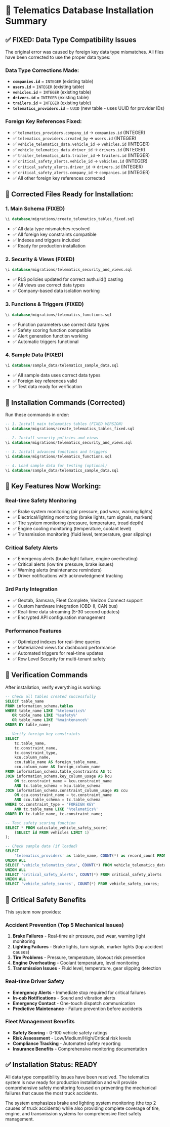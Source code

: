 # 🚛 Telematics Database Installation Summary

## ✅ **FIXED: Data Type Compatibility Issues**

The original error was caused by foreign key data type mismatches. All files have been corrected to use the proper data types:

### **Data Type Corrections Made:**
- **`companies.id`** = `INTEGER` (existing table)
- **`users.id`** = `INTEGER` (existing table) 
- **`vehicles.id`** = `INTEGER` (existing table)
- **`drivers.id`** = `INTEGER` (existing table)
- **`trailers.id`** = `INTEGER` (existing table)
- **`telematics_providers.id`** = `UUID` (new table - uses UUID for provider IDs)

### **Foreign Key References Fixed:**
- ✅ `telematics_providers.company_id` → `companies.id` (INTEGER)
- ✅ `telematics_providers.created_by` → `users.id` (INTEGER)
- ✅ `vehicle_telematics_data.vehicle_id` → `vehicles.id` (INTEGER)
- ✅ `vehicle_telematics_data.driver_id` → `drivers.id` (INTEGER)
- ✅ `trailer_telematics_data.trailer_id` → `trailers.id` (INTEGER)
- ✅ `critical_safety_alerts.vehicle_id` → `vehicles.id` (INTEGER)
- ✅ `critical_safety_alerts.driver_id` → `drivers.id` (INTEGER)
- ✅ `critical_safety_alerts.company_id` → `companies.id` (INTEGER)
- ✅ All other foreign key references corrected

## 📁 **Corrected Files Ready for Installation:**

### 1. **Main Schema (FIXED)**
```sql
\i database/migrations/create_telematics_tables_fixed.sql
```
- ✅ All data type mismatches resolved
- ✅ All foreign key constraints compatible
- ✅ Indexes and triggers included
- ✅ Ready for production installation

### 2. **Security & Views (FIXED)**
```sql
\i database/migrations/telematics_security_and_views.sql
```
- ✅ RLS policies updated for correct auth.uid() casting
- ✅ All views use correct data types
- ✅ Company-based data isolation working

### 3. **Functions & Triggers (FIXED)**
```sql
\i database/migrations/telematics_functions.sql
```
- ✅ Function parameters use correct data types
- ✅ Safety scoring function compatible
- ✅ Alert generation function working
- ✅ Automatic triggers functional

### 4. **Sample Data (FIXED)**
```sql
\i database/sample_data/telematics_sample_data.sql
```
- ✅ All sample data uses correct data types
- ✅ Foreign key references valid
- ✅ Test data ready for verification

## 🚀 **Installation Commands (Corrected)**

Run these commands in order:

```sql
-- 1. Install main telematics tables (FIXED VERSION)
\i database/migrations/create_telematics_tables_fixed.sql

-- 2. Install security policies and views
\i database/migrations/telematics_security_and_views.sql

-- 3. Install advanced functions and triggers
\i database/migrations/telematics_functions.sql

-- 4. Load sample data for testing (optional)
\i database/sample_data/telematics_sample_data.sql
```

## 🔧 **Key Features Now Working:**

### **Real-time Safety Monitoring**
- ✅ Brake system monitoring (air pressure, pad wear, warning lights)
- ✅ Electrical/lighting monitoring (brake lights, turn signals, markers)
- ✅ Tire system monitoring (pressure, temperature, tread depth)
- ✅ Engine cooling monitoring (temperature, coolant level)
- ✅ Transmission monitoring (fluid level, temperature, gear slipping)

### **Critical Safety Alerts**
- ✅ Emergency alerts (brake light failure, engine overheating)
- ✅ Critical alerts (low tire pressure, brake issues)
- ✅ Warning alerts (maintenance reminders)
- ✅ Driver notifications with acknowledgment tracking

### **3rd Party Integration**
- ✅ Geotab, Samsara, Fleet Complete, Verizon Connect support
- ✅ Custom hardware integration (OBD-II, CAN bus)
- ✅ Real-time data streaming (5-30 second updates)
- ✅ Encrypted API configuration management

### **Performance Features**
- ✅ Optimized indexes for real-time queries
- ✅ Materialized views for dashboard performance
- ✅ Automated triggers for real-time updates
- ✅ Row Level Security for multi-tenant safety

## 🧪 **Verification Commands**

After installation, verify everything is working:

```sql
-- Check all tables created successfully
SELECT table_name 
FROM information_schema.tables 
WHERE table_name LIKE '%telematics%' 
   OR table_name LIKE '%safety%' 
   OR table_name LIKE '%maintenance%'
ORDER BY table_name;

-- Verify foreign key constraints
SELECT 
    tc.table_name, 
    tc.constraint_name, 
    tc.constraint_type,
    kcu.column_name,
    ccu.table_name AS foreign_table_name,
    ccu.column_name AS foreign_column_name 
FROM information_schema.table_constraints AS tc 
JOIN information_schema.key_column_usage AS kcu
    ON tc.constraint_name = kcu.constraint_name
    AND tc.table_schema = kcu.table_schema
JOIN information_schema.constraint_column_usage AS ccu
    ON ccu.constraint_name = tc.constraint_name
    AND ccu.table_schema = tc.table_schema
WHERE tc.constraint_type = 'FOREIGN KEY' 
    AND tc.table_name LIKE '%telematics%'
ORDER BY tc.table_name, tc.constraint_name;

-- Test safety scoring function
SELECT * FROM calculate_vehicle_safety_score(
    (SELECT id FROM vehicles LIMIT 1)
);

-- Check sample data (if loaded)
SELECT 
    'telematics_providers' as table_name, COUNT(*) as record_count FROM telematics_providers
UNION ALL
SELECT 'vehicle_telematics_data', COUNT(*) FROM vehicle_telematics_data
UNION ALL
SELECT 'critical_safety_alerts', COUNT(*) FROM critical_safety_alerts
UNION ALL
SELECT 'vehicle_safety_scores', COUNT(*) FROM vehicle_safety_scores;
```

## 🚨 **Critical Safety Benefits**

This system now provides:

### **Accident Prevention (Top 5 Mechanical Issues)**
1. **Brake Failures** - Real-time air pressure, pad wear, warning light monitoring
2. **Lighting Failures** - Brake lights, turn signals, marker lights (top accident causes)
3. **Tire Problems** - Pressure, temperature, blowout risk prevention
4. **Engine Overheating** - Coolant temperature, level monitoring
5. **Transmission Issues** - Fluid level, temperature, gear slipping detection

### **Real-time Driver Safety**
- **Emergency Alerts** - Immediate stop required for critical failures
- **In-cab Notifications** - Sound and vibration alerts
- **Emergency Contact** - One-touch dispatch communication
- **Predictive Maintenance** - Failure prevention before accidents

### **Fleet Management Benefits**
- **Safety Scoring** - 0-100 vehicle safety ratings
- **Risk Assessment** - Low/Medium/High/Critical risk levels
- **Compliance Tracking** - Automated safety reporting
- **Insurance Benefits** - Comprehensive monitoring documentation

## ✅ **Installation Status: READY**

All data type compatibility issues have been resolved. The telematics system is now ready for production installation and will provide comprehensive safety monitoring focused on preventing the mechanical failures that cause the most truck accidents.

The system emphasizes brake and lighting system monitoring (the top 2 causes of truck accidents) while also providing complete coverage of tire, engine, and transmission systems for comprehensive fleet safety management.
